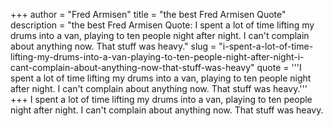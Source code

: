 +++
author = "Fred Armisen"
title = "the best Fred Armisen Quote"
description = "the best Fred Armisen Quote: I spent a lot of time lifting my drums into a van, playing to ten people night after night. I can't complain about anything now. That stuff was heavy."
slug = "i-spent-a-lot-of-time-lifting-my-drums-into-a-van-playing-to-ten-people-night-after-night-i-cant-complain-about-anything-now-that-stuff-was-heavy"
quote = '''I spent a lot of time lifting my drums into a van, playing to ten people night after night. I can't complain about anything now. That stuff was heavy.'''
+++
I spent a lot of time lifting my drums into a van, playing to ten people night after night. I can't complain about anything now. That stuff was heavy.
